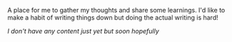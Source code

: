 A place for me to gather my thoughts and share some learnings. I'd like to make a habit of writing things down but doing the actual writing is hard!

_I don't have any content just yet but soon hopefully_